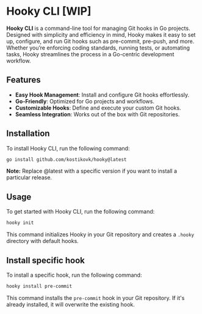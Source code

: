 # Hooky CLI [WIP]

**Hooky CLI** is a command-line tool for managing Git hooks in Go projects. Designed with simplicity and efficiency in mind, Hooky makes it easy to set up, configure, and run Git hooks such as pre-commit, pre-push, and more. Whether you’re enforcing coding standards, running tests, or automating tasks, Hooky streamlines the process in a Go-centric development workflow.

## Features
- **Easy Hook Management**: Install and configure Git hooks effortlessly.
- **Go-Friendly**: Optimized for Go projects and workflows.
- **Customizable Hooks**: Define and execute your custom Git hooks.
- **Seamless Integration**: Works out of the box with Git repositories.

## Installation
To install Hooky CLI, run the following command:

```bash
go install github.com/kostikovk/hooky@latest
```
**Note:** Replace @latest with a specific version if you want to install a particular release.

## Usage
To get started with Hooky CLI, run the following command:

```bash
hooky init
```
This command initializes Hooky in your Git repository and creates a `.hooky` directory with default hooks.

## Install specific hook
To install a specific hook, run the following command:

```bash
hooky install pre-commit
```
This command installs the `pre-commit` hook in your Git repository.
If it's already installed, it will overwrite the existing hook.
